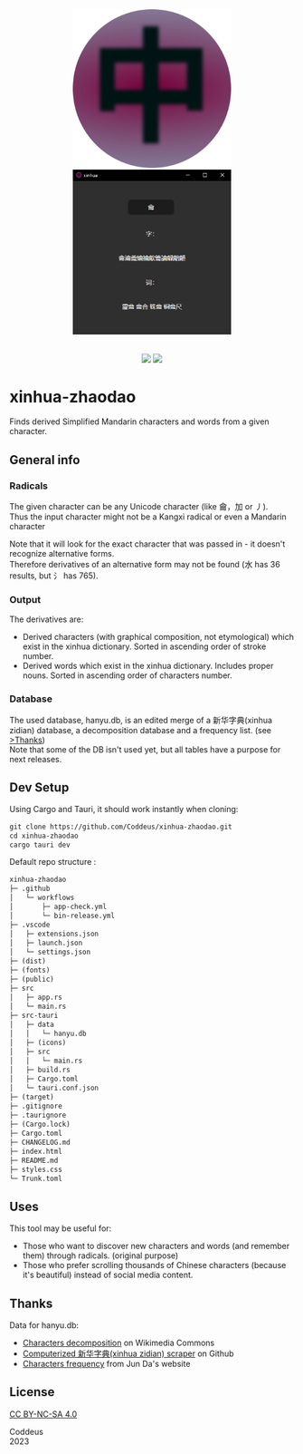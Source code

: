 <div align="center">
    <img src="docs/1.1.svg" alt="Logo" title="logo" style="width: 20em">  
    <img src="docs/example.png" alt="Lookup example" title="example" style="width: 20em">  
</div>
<br/>
<div align="center">

![](https://img.shields.io/github/actions/workflow/status/coddeus/xinhua-zhaodao/app-check.yml?label=Build%20on%20all%20OS) 
![](https://img.shields.io/github/v/release/Coddeus/xinhua-zhaodao)
</div>

# xinhua-zhaodao

Finds derived Simplified Mandarin characters and words from a given character.

## General info
### Radicals
The given character can be any Unicode character (like ⿕，加 or 丿).  
Thus the input character might not be a Kangxi radical or even a Mandarin character

Note that it will look for the exact character that was passed in - it doesn't recognize alternative forms.  
Therefore derivatives of an alternative form may not be found (水 has 36 results, but 氵 has 765).

### Output
The derivatives are: 
- Derived characters (with graphical composition, not etymological) which exist in the xinhua dictionary. Sorted in ascending order of stroke number.
- Derived words which exist in the xinhua dictionary. Includes proper nouns. Sorted in ascending order of characters number.

### Database
The used database, hanyu.db, is an edited merge of a 新华字典(xinhua zidian) database, a decomposition database and a frequency list. (see  [>Thanks](#thanks))  
Note that some of the DB isn't used yet, but all tables have a purpose for next releases.


## Dev Setup
Using Cargo and Tauri, it should work instantly when cloning: 
```
git clone https://github.com/Coddeus/xinhua-zhaodao.git
cd xinhua-zhaodao
cargo tauri dev

```
Default repo structure : 
```
xinhua-zhaodao
├─ .github
│   └─ workflows
│       ├─ app-check.yml
│       └─ bin-release.yml
├─ .vscode
│   ├─ extensions.json
│   ├─ launch.json
│   └─ settings.json
├─ (dist)
├─ (fonts)
├─ (public)
├─ src
│   ├─ app.rs
│   └─ main.rs
├─ src-tauri
│   ├─ data
│   │   └─ hanyu.db
│   ├─ (icons)
│   ├─ src
│   │   └─ main.rs
│   ├─ build.rs
│   ├─ Cargo.toml
│   └─ tauri.conf.json
├─ (target)
├─ .gitignore
├─ .taurignore
├─ (Cargo.lock)
├─ Cargo.toml
├─ CHANGELOG.md
├─ index.html
├─ README.md
├─ styles.css
└─ Trunk.toml
```


## Uses
This tool may be useful for: 
- Those who want to discover new characters and words (and remember them) through radicals. (original purpose)
- Those who prefer scrolling thousands of Chinese characters (because it's beautiful) instead of social media content.


## Thanks
Data for hanyu.db:
- [Characters decomposition](https://commons.wikimedia.org/wiki/Commons:Chinese_characters_decomposition) on Wikimedia Commons
- [Computerized 新华字典(xinhua zidian) scraper](https://github.com/pwxcoo/chinese-xinhua) on Github
- [Characters frequency](https://lingua.mtsu.edu/chinese-computing/statistics/char/list.php?Which=MO) from Jun Da's website


## License
[CC BY-NC-SA 4.0](https://creativecommons.org/licenses/by-nc-sa/4.0/) 


Coddeus  
2023
